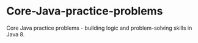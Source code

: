 # Core-Java-practice-problems
Core Java practice problems - building logic and problem-solving skills in Java 8. 

